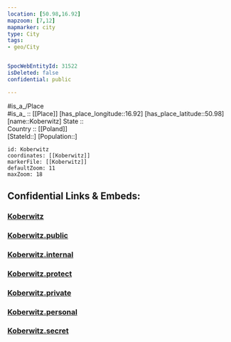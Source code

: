 ```yaml
---
location: [50.98,16.92] 
mapzoom: [7,12] 
mapmarker: city 
type: City
tags:
- geo/City


SpocWebEntityId: 31522
isDeleted: false
confidential: public

---
```

#is_a_/Place  
#is_a_ :: [[Place]] 
[has_place_longitude::16.92] 
[has_place_latitude::50.98] 
[name::Koberwitz] 
State ::  
Country :: [[Poland]]  
[StateId::] 
[Population::] 



```leaflet
id: Koberwitz
coordinates: [[Koberwitz]] 
markerFile: [[Koberwitz]] 
defaultZoom: 11 
maxZoom: 18
```


## Confidential Links & Embeds: 

### [Koberwitz](/_Standards/Earth/Continent/Europe/Europe~East/Poland/Provinces~Poland/Lower_Silesian/City/Koberwitz.md) 

### [Koberwitz.public](/_public/Earth/Continent/Europe/Europe~East/Poland/Provinces~Poland/Lower_Silesian/City/Koberwitz.public.md) 

### [Koberwitz.internal](/_internal/Earth/Continent/Europe/Europe~East/Poland/Provinces~Poland/Lower_Silesian/City/Koberwitz.internal.md) 

### [Koberwitz.protect](/_protect/Earth/Continent/Europe/Europe~East/Poland/Provinces~Poland/Lower_Silesian/City/Koberwitz.protect.md) 

### [Koberwitz.private](/_private/Earth/Continent/Europe/Europe~East/Poland/Provinces~Poland/Lower_Silesian/City/Koberwitz.private.md) 

### [Koberwitz.personal](/_personal/Earth/Continent/Europe/Europe~East/Poland/Provinces~Poland/Lower_Silesian/City/Koberwitz.personal.md) 

### [Koberwitz.secret](/_secret/Earth/Continent/Europe/Europe~East/Poland/Provinces~Poland/Lower_Silesian/City/Koberwitz.secret.md)


